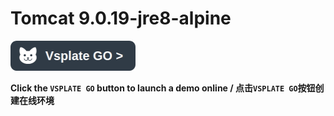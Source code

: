 # Tomcat 9.0.19-jre8-alpine

<a href="https://www.vsplate.com/?docker-compose=https://github.com/vsplate/dcenvs/tomcat/9.0.19-jre8-alpine"><img alt="VSPLATE GO" src="https://raw.githubusercontent.com/vsplate/images/master/vsgo_btn.png" width="200px"></a>

**Click the `VSPLATE GO` button to launch a demo online / 点击`VSPLATE GO`按钮创建在线环境**